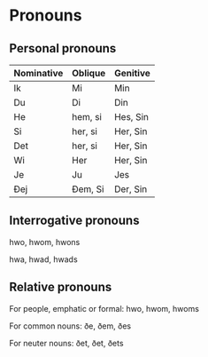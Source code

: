 # Pronouns

## Personal pronouns

| Nominative | Oblique | Genitive |
|:---------|:--------|:---------|
| Ik       | Mi      | Min      |
| Du       | Di      | Din      |
| He       | hem, si | Hes, Sin |
| Si       | her, si | Her, Sin |
| Det      | her, si | Her, Sin |
| Wi       | Her     | Her, Sin |
| Je       | Ju      | Jes      |
| Ðej      | Ðem, Si | Der, Sin |

## Interrogative pronouns

hwo, hwom, hwons

hwa, hwad, hwads

## Relative pronouns

For people, emphatic or formal: hwo, hwom, hwoms

For common nouns: ðe, ðem, ðes

For neuter nouns: ðet, ðet, ðets
